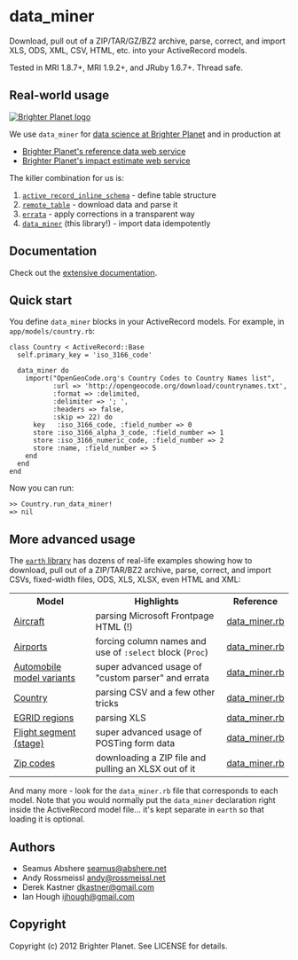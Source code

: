 # data_miner

Download, pull out of a ZIP/TAR/GZ/BZ2 archive, parse, correct, and import XLS, ODS, XML, CSV, HTML, etc. into your ActiveRecord models.

Tested in MRI 1.8.7+, MRI 1.9.2+, and JRuby 1.6.7+. Thread safe.

## Real-world usage

<p><a href="http://brighterplanet.com"><img src="https://s3.amazonaws.com/static.brighterplanet.com/assets/logos/flush-left/inline/green/rasterized/brighter_planet-160-transparent.png" alt="Brighter Planet logo"/></a></p>

We use `data_miner` for [data science at Brighter Planet](http://brighterplanet.com/research) and in production at

* [Brighter Planet's reference data web service](http://data.brighterplanet.com)
* [Brighter Planet's impact estimate web service](http://impact.brighterplanet.com)

The killer combination for us is:

1. [`active_record_inline_schema`](https://github.com/seamusabshere/active_record_inline_schema) - define table structure
2. [`remote_table`](https://github.com/seamusabshere/remote_table) - download data and parse it
3. [`errata`](https://github.com/seamusabshere/errata) - apply corrections in a transparent way
4. [`data_miner`](https://github.com/seamusabshere/remote_table) (this library!) - import data idempotently

## Documentation

Check out the [extensive documentation](http://rdoc.info/github/seamusabshere/data_miner).

## Quick start

You define <code>data_miner</code> blocks in your ActiveRecord models. For example, in <code>app/models/country.rb</code>:

    class Country < ActiveRecord::Base
      self.primary_key = 'iso_3166_code'
  
      data_miner do
        import("OpenGeoCode.org's Country Codes to Country Names list",
               :url => 'http://opengeocode.org/download/countrynames.txt',
               :format => :delimited,
               :delimiter => '; ',
               :headers => false,
               :skip => 22) do
          key   :iso_3166_code, :field_number => 0
          store :iso_3166_alpha_3_code, :field_number => 1
          store :iso_3166_numeric_code, :field_number => 2
          store :name, :field_number => 5
        end
      end
    end

Now you can run:

    >> Country.run_data_miner!
    => nil

## More advanced usage

The [`earth` library](https://github.com/brighterplanet/earth) has dozens of real-life examples showing how to download, pull out of a ZIP/TAR/BZ2 archive, parse, correct, and import CSVs, fixed-width files, ODS, XLS, XLSX, even HTML and XML:

<table>
  <tr>
    <th>Model</th>
    <th>Highlights</th>
    <th>Reference</th>
  </tr>
  <tr>
    <td><a href="http://data.brighterplanet.com/aircraft">Aircraft</a></td>
    <td>parsing Microsoft Frontpage HTML (!)</td>
    <td><a href="https://github.com/brighterplanet/earth/blob/master/lib/earth/air/aircraft/data_miner.rb">data_miner.rb</a></td>
  </tr>
  <tr>
    <td><a href="http://data.brighterplanet.com/airports">Airports</a></td>
    <td>forcing column names and use of <code>:select</code> block (<code>Proc</code>)</td>
    <td><a href="https://github.com/brighterplanet/earth/blob/master/lib/earth/air/airport/data_miner.rb">data_miner.rb</a></td>
  </tr>
  <tr>
    <td><a href="http://data.brighterplanet.com/automobile_make_model_year_variants">Automobile model variants</a></td>
    <td>super advanced usage of "custom parser" and errata</td>
    <td><a href="https://github.com/brighterplanet/earth/blob/master/lib/earth/automobile/automobile_make_model_year_variant/data_miner.rb">data_miner.rb</a></td>
  </tr>
  <tr>
    <td><a href="http://data.brighterplanet.com/countries">Country</a></td>
    <td>parsing CSV and a few other tricks</td>
    <td><a href="https://github.com/brighterplanet/earth/blob/master/lib/earth/locality/country/data_miner.rb">data_miner.rb</a></td>
  </tr>
  <tr>
    <td><a href="http://data.brighterplanet.com/egrid_regions">EGRID regions</a></td>
    <td>parsing XLS</td>
    <td><a href="https://github.com/brighterplanet/earth/blob/master/lib/earth/locality/egrid_region/data_miner.rb">data_miner.rb</a></td>
  </tr>
  <tr>
    <td><a href="http://data.brighterplanet.com/flight_segments">Flight segment (stage)</a></td>
    <td>super advanced usage of POSTing form data</td>
    <td><a href="https://github.com/brighterplanet/earth/blob/master/lib/earth/air/flight_segment/data_miner.rb">data_miner.rb</a></td>
  </tr>
  <tr>
    <td><a href="http://data.brighterplanet.com/zip_codes">Zip codes</a></td>
    <td>downloading a ZIP file and pulling an XLSX out of it</td>
    <td><a href="https://github.com/brighterplanet/earth/blob/master/lib/earth/locality/zip_code.rb">data_miner.rb</a></td>
  </tr>
</table>

And many more - look for the `data_miner.rb` file that corresponds to each model. Note that you would normally put the `data_miner` declaration right inside the ActiveRecord model file... it's kept separate in `earth` so that loading it is optional.

## Authors

* Seamus Abshere <seamus@abshere.net>
* Andy Rossmeissl <andy@rossmeissl.net>
* Derek Kastner <dkastner@gmail.com>
* Ian Hough <ijhough@gmail.com>

## Copyright

Copyright (c) 2012 Brighter Planet. See LICENSE for details.

